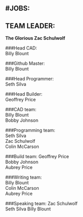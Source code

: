 #JOBS:  
------
## TEAM LEADER:  
**The Glorious Zac Schulwolf**  

###Head CAD:  
Billy Blount  

###Github Master:  
Billy Blount  

###Head Programmer:  
Seth Silva  

###Head Builder:  
Geoffrey Price 

###CAD team:  
Billy Blount  
Bobby Johnson  

###Programming team:  
Seth Silva  
Zac Schulwolf  
Colin McCarson  

###Build team:
Geoffrey Price  
Bobby Johnson  
Aubrey Price  

###Writing team:  
Billy Blount  
Colin McCarson  
Aubrey Price  

###Speaking team:
Zac Schulwolf  
Seth Silva
Billy Blount  

